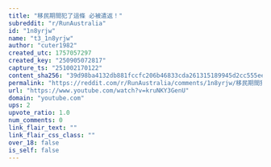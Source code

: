 ```yaml
---
title: "移民期間犯了這條 必被遣返！"
subreddit: "r/RunAustralia"
id: "1n8yrjw"
name: "t3_1n8yrjw"
author: "cuter1982"
created_utc: 1757057297
created_key: "250905072817"
capture_ts: "251002170122"
content_sha256: "39d98ba4132db881fccfc206b46833cda261315189945d2cc555ee854f58228b"
permalink: "https://reddit.com/r/RunAustralia/comments/1n8yrjw/移民期間犯了這條_必被遣返/"
url: "https://www.youtube.com/watch?v=kruNKY3GenU"
domain: "youtube.com"
ups: 2
upvote_ratio: 1.0
num_comments: 0
link_flair_text: ""
link_flair_css_class: ""
over_18: false
is_self: false
---
```


